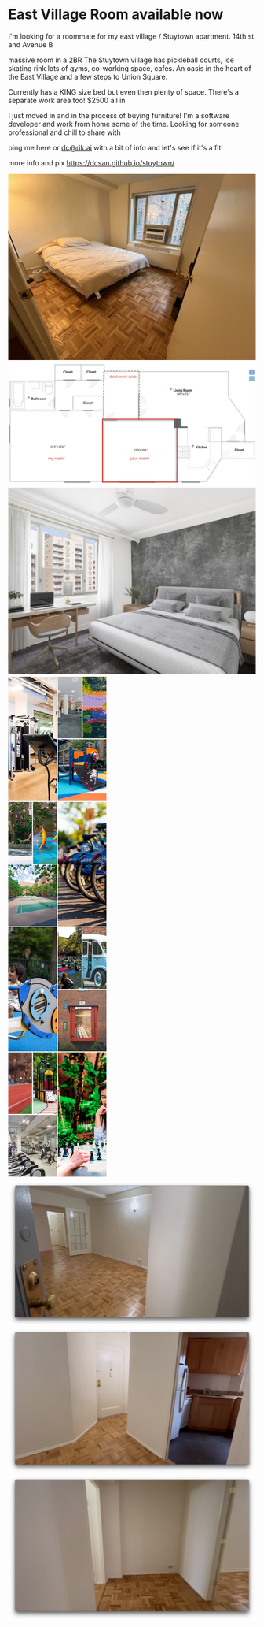 # East Village Room available now

I'm looking for a roommate for my east village / Stuytown apartment.
14th st and Avenue B

massive room in a 2BR
The Stuytown village  has pickleball courts, ice skating rink lots of gyms, co-working space, cafes.
An oasis in the heart of the East Village and a few steps to Union Square.

Currently has a KING size bed but even then plenty of space.
There's a separate work area too!
$2500 all in

I just moved in and in the process of buying furniture!
I'm a software developer and work from home some of the time. Looking for someone professional and chill to share with

ping me here or <dc@rik.ai> with a bit of info and let's see if it's a fit!

more info and pix
<https://dcsan.github.io/stuytown/>

![alt text](images/socials/br-door.jpg)
![alt text](images/socials/floor-plan-3.jpg)
![alt text](images/socials/model-room.jpg)
![alt text](images/socials/st-gallery.jpg)
![alt text](images/socials/h-entry.png)
![alt text](images/socials/h-kitchen.png)
![alt text](images/socials/h-study-2.png)
